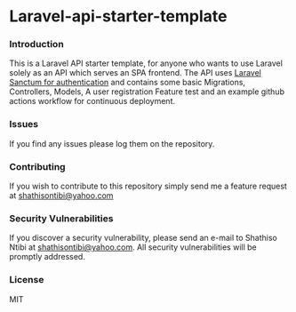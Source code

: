 # Laravel-api-starter-template

### Introduction

This is a Laravel API starter template, for anyone who wants to use Laravel solely as an API which serves an SPA frontend. The API uses <a href="https://laravel.com/docs/10.x/sanctum">Laravel Sanctum for authentication</a> and contains some basic Migrations, Controllers, Models, A user registration Feature test and an example github actions workflow for continuous deployment.

### Issues
If you find any issues please log them on the repository.

### Contributing
If you wish to contribute to this repository simply send me a feature request at shathisontibi@yahoo.com

### Security Vulnerabilities

If you discover a security vulnerability, please send an e-mail to Shathiso Ntibi at shathisontibi@yahoo.com. All security vulnerabilities will be promptly addressed.

### License

MIT